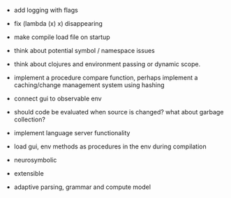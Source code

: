 - add logging with flags
- fix (lambda (x) x) disappearing
- make compile load file on startup
- think about potential symbol / namespace issues
- think about clojures and environment passing or dynamic scope.
- implement a procedure compare function, perhaps implement a caching/change management system using hashing
- connect gui to observable env

- should code be evaluated when source is changed? what about garbage collection?
- implement language server functionality
- load gui, env methods as procedures in the env during compilation

- neurosymbolic
- extensible
- adaptive parsing, grammar and compute model

